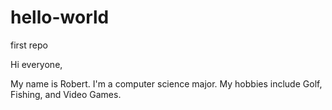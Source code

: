 # hello-world
first repo

Hi everyone,

My name is Robert. I'm a computer science major. My hobbies include Golf, Fishing, and Video Games.
